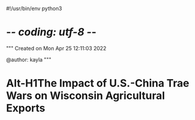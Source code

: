 #!/usr/bin/env python3
# -*- coding: utf-8 -*-
"""
Created on Mon Apr 25 12:11:03 2022

@author: kayla
"""

Alt-H1The Impact of U.S.-China Trae Wars on Wisconsin Agricultural Exports
=====

